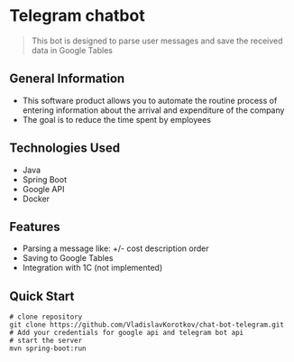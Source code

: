 # Telegram chatbot
> This bot is designed to parse user messages and save the received data in Google Tables

## General Information
- This software product allows you to automate the routine process of entering information about the arrival and expenditure of the company
- The goal is to reduce the time spent by employees

## Technologies Used
- Java
- Spring Boot
- Google API
- Docker

## Features
- Parsing a message like: +/- cost description order
- Saving to Google Tables
- Integration with 1С (not implemented)


## Quick Start
```
# clone repository
git clone https://github.com/VladislavKorotkov/chat-bot-telegram.git
# Add your credentials for google api and telegram bot api
# start the server
mvn spring-boot:run
```

